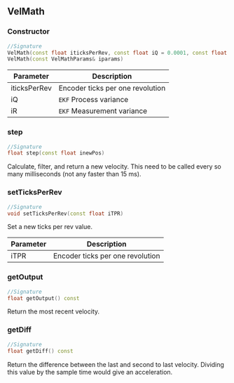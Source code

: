 ## VelMath

### Constructor

```c++
//Signature
VelMath(const float iticksPerRev, const float iQ = 0.0001, const float iR = ipow(0.2, 2))
VelMath(const VelMathParams& iparams)
```

Parameter | Description
----------|------------
iticksPerRev | Encoder ticks per one revolution
iQ | `EKF` Process variance
iR | `EKF` Measurement variance

### step

```c++
//Signature
float step(const float inewPos)
```

Calculate, filter, and return a new velocity. This need to be called every so many milliseconds (not any faster than 15 ms).

### setTicksPerRev


```c++
//Signature
void setTicksPerRev(const float iTPR)
```

Set a new ticks per rev value.

Parameter | Description
----------|------------
iTPR | Encoder ticks per one revolution

### getOutput

```c++
//Signature
float getOutput() const
```

Return the most recent velocity.

### getDiff

```c++
//Signature
float getDiff() const
```

Return the difference between the last and second to last velocity. Dividing this value by the sample time would give an acceleration.
